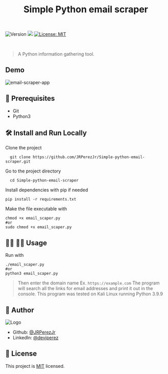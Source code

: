 <h1 align="center">Simple Python email scraper</h1>

<br>

<p>
  <img alt="Version" src="https://img.shields.io/badge/version-1.0.0-blue.svg?cacheSeconds=2592000" />
  <img src="https://img.shields.io/badge/python3-blue.svg" />
<a href="https://github.com/JRPerezJr/Simple-python-email-scraper/blob/main/LICENSE" target="_blank">
    <img alt="License: MIT" src="https://img.shields.io/badge/License-MIT-yellow.svg" />
  </a>
</p>

<br>

> A Python information gathering tool.

## Demo
![email-scraper-app](https://user-images.githubusercontent.com/19915910/152496409-bb42a3ef-fadf-4ff3-abf3-c8f3a565766d.png)

## 📐 Prerequisites

- Git
- Python3

## 🛠 Install and Run Locally

Clone the project

```shell
  git clone https://github.com/JRPerezJr/Simple-python-email-scraper.git
```

Go to the project directory

```shell
  cd Simple-python-email-scraper
```

Install dependencies with pip if needed

```shell
pip install -r requirements.txt
```
Make the file executable with
```shell
chmod +x email_scaper.py
#or
sudo chmod +x email_scaper.py
```

## 👩‍💻 👨‍💻 Usage

Run with 
```shell
./email_scaper.py
#or
python3 email_scaper.py
```
> Then enter the domain name 
> Ex. `https://example.com`
> The program will search all the links for email addresses and print it out in the console.
> This program was tested on Kali Linux running Python 3.9.9


## 📓 Author

![Logo](https://user-images.githubusercontent.com/19915910/120965966-81203b00-c7a0-11eb-8ef4-a42c0642db4c.png)

- Github: [@JRPerezJr](https://github.com/JRPerezJr)
- LinkedIn: [@devjperez](https://linkedin.com/in/devjperez)

## 📝 License
This project is [MIT](https://github.com/JRPerezJr/Simple-python-email-scraper/blob/main/LICENSE) licensed.